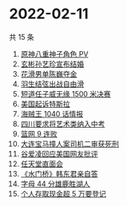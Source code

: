 # 2022-02-11

共 15 条

<!-- BEGIN ZHIHUSEARCH -->
<!-- 最后更新时间 Fri Feb 11 2022 02:09:45 GMT+0800 (China Standard Time) -->
1. [原神八重神子角色 PV](https://www.zhihu.com/search?q=原神)
1. [玄彬孙艺珍宣布结婚](https://www.zhihu.com/search?q=玄彬孙艺珍)
1. [花滑男单陈巍夺金](https://www.zhihu.com/search?q=花样滑冰)
1. [羽生结弦出战自由滑](https://www.zhihu.com/search?q=花样滑冰)
1. [短道任子威无缘 1500 米决赛](https://www.zhihu.com/search?q=短道速滑)
1. [美国起诉特斯拉](https://www.zhihu.com/search?q=美国起诉特斯拉)
1. [海贼王 1040 话情报](https://www.zhihu.com/search?q=海贼王)
1. [四川要求将艺术类纳入中考](https://www.zhihu.com/search?q=四川中考)
1. [篮网 9 连败](https://www.zhihu.com/search?q=篮网)
1. [大连宝马撞人案司机二审获死刑](https://www.zhihu.com/search?q=大连宝马撞人案)
1. [谷爱凌回应美国网友批评](https://www.zhihu.com/search?q=谷爱凌回应)
1. [任天堂直面会](https://www.zhihu.com/search?q=任天堂)
1. [《水门桥》韩东君亲自答](https://www.zhihu.com/search?q=水门桥)
1. [字母 44 分雄鹿胜湖人](https://www.zhihu.com/search?q=湖人)
1. [个人存取现金超 5 万要登记](https://www.zhihu.com/search?q=个人存取)
<!-- END ZHIHUSEARCH -->
